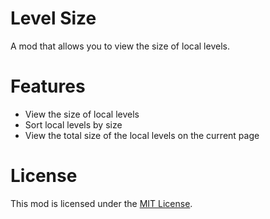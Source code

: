 # Level Size
A mod that allows you to view the size of local levels.

# Features
- View the size of local levels
- Sort local levels by size
- View the total size of the local levels on the current page

# License
This mod is licensed under the [MIT License](./LICENSE).